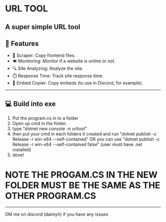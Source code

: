# **URL TOOL**

A super simple URL tool
---
## 🚀 Features  

- 📂 Scraper: Copy frontend files.  
- 👁️ Monitoring: Monitor if a website is online or not.  
- 🔍 Site Analyzing: Analyze the site.  
- ⏱️ Response Time: Track site response time.  
- 📎 Embed Copier: Copy embeds (to use in Discord, for example).  

---

## **💻 Build into exe**

1. Put the program.cs in to a folder
2. Open up cmd in the folder.
3. type "dotnet new console -n urltool"
4. then put your cmd in each folders it created and run "dotnet publish -c Release -r win-x64 --self-contained" OR you can use "dotnet publish -c Release -r win-x64 --self-contained false" (user must have .net installed)
5. done!

# NOTE **THE PROGAM.CS IN THE NEW FOLDER MUST BE THE SAME AS THE OTHER PROGRAM.CS**

---

DM me on discord (daimyh) if you have any issues
